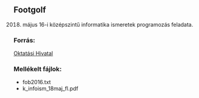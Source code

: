 ## Footgolf
2018. május 16-i középszintű informatika ismeretek programozás feladata.

### Forrás:
[Oktatási Hivatal](https://www.oktatas.hu/kozneveles/erettsegi/feladatsorok/kozepszint_2018tavasz/kozep_9nap)

### Mellékelt fájlok:
 - fob2016.txt
 - k_infoism_18maj_fl.pdf
